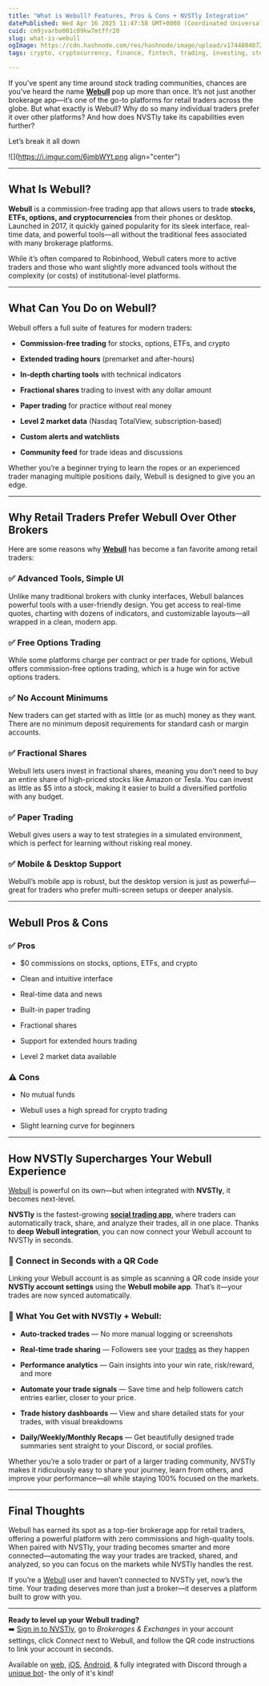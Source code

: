```yaml
---
title: "What is Webull? Features, Pros & Cons + NVSTly Integration"
datePublished: Wed Apr 16 2025 11:47:58 GMT+0000 (Coordinated Universal Time)
cuid: cm9jvarbo001c09kw7mtffr20
slug: what-is-webull
ogImage: https://cdn.hashnode.com/res/hashnode/image/upload/v1744804072128/56322d4e-c944-4aa8-9993-99537dd119f4.png
tags: crypto, cryptocurrency, finance, fintech, trading, investing, stocks, broker, brokerage, brokers, brokerages

---
```


If you’ve spent any time around stock trading communities, chances are you’ve heard the name [**Webull**](https://nvstly.com/ref/webull) pop up more than once. It’s not just another brokerage app—it’s one of the go-to platforms for retail traders across the globe. But what exactly is Webull? Why do so many individual traders prefer it over other platforms? And how does NVSTly take its capabilities even further?

Let’s break it all down

![](https://i.imgur.com/6jmbWYt.png align="center")

---

## What Is Webull?

**Webull** is a commission-free trading app that allows users to trade **stocks, ETFs, options, and cryptocurrencies** from their phones or desktop. Launched in 2017, it quickly gained popularity for its sleek interface, real-time data, and powerful tools—all without the traditional fees associated with many brokerage platforms.

While it’s often compared to Robinhood, Webull caters more to active traders and those who want slightly more advanced tools without the complexity (or costs) of institutional-level platforms.

---

## What Can You Do on Webull?

Webull offers a full suite of features for modern traders:

* **Commission-free trading** for stocks, options, ETFs, and crypto
    
* **Extended trading hours** (premarket and after-hours)
    
* **In-depth charting tools** with technical indicators
    
* **Fractional shares** trading to invest with any dollar amount
    
* **Paper trading** for practice without real money
    
* **Level 2 market data** (Nasdaq TotalView, subscription-based)
    
* **Custom alerts and watchlists**
    
* **Community feed** for trade ideas and discussions
    

Whether you’re a beginner trying to learn the ropes or an experienced trader managing multiple positions daily, Webull is designed to give you an edge.

---

## Why Retail Traders Prefer Webull Over Other Brokers

Here are some reasons why [**Webull**](https://nvstly.com/ref/webull) has become a fan favorite among retail traders:

### ✅ **Advanced Tools, Simple UI**

Unlike many traditional brokers with clunky interfaces, Webull balances powerful tools with a user-friendly design. You get access to real-time quotes, charting with dozens of indicators, and customizable layouts—all wrapped in a clean, modern app.

### ✅ **Free Options Trading**

While some platforms charge per contract or per trade for options, Webull offers commission-free options trading, which is a huge win for active options traders.

### ✅ **No Account Minimums**

New traders can get started with as little (or as much) money as they want. There are no minimum deposit requirements for standard cash or margin accounts.

### ✅ **Fractional Shares**

Webull lets users invest in fractional shares, meaning you don’t need to buy an entire share of high-priced stocks like Amazon or Tesla. You can invest as little as $5 into a stock, making it easier to build a diversified portfolio with any budget.

### ✅ **Paper Trading**

Webull gives users a way to test strategies in a simulated environment, which is perfect for learning without risking real money.

### ✅ **Mobile & Desktop Support**

Webull’s mobile app is robust, but the desktop version is just as powerful—great for traders who prefer multi-screen setups or deeper analysis.

---

## Webull Pros & Cons

### ✅ **Pros**

* $0 commissions on stocks, options, ETFs, and crypto
    
* Clean and intuitive interface
    
* Real-time data and news
    
* Built-in paper trading
    
* Fractional shares
    
* Support for extended hours trading
    
* Level 2 market data available
    

### ⚠️ **Cons**

* No mutual funds
    
* Webull uses a high spread for crypto trading
    
* Slight learning curve for beginners
    

---

## How NVSTly Supercharges Your Webull Experience

[Webull](https://nvstly.com/ref/webull) is powerful on its own—but when integrated with **NVSTly**, it becomes next-level.

**NVSTly** is the fastest-growing [**social trading app**](https://nvstly.com), where traders can automatically track, share, and analyze their trades, all in one place. Thanks to **deep Webull integration**, you can now connect your Webull account to NVSTly in seconds.

### 🔗 Connect in Seconds with a QR Code

Linking your Webull account is as simple as scanning a QR code inside your **NVSTly account settings** using the **Webull mobile app**. That’s it—your trades are now synced automatically.

### 💼 What You Get with NVSTly + Webull:

* **Auto-tracked trades** — No more manual logging or screenshots
    
* **Real-time trade sharing** — Followers see your [trades](https://nvstly.com/trades) as they happen
    
* **Performance analytics** — Gain insights into your win rate, risk/reward, and more
    
* **Automate your trade signals** — Save time and help followers catch entries earlier, closer to your price.
    
* **Trade history dashboards** — View and share detailed stats for your trades, with visual breakdowns
    
* **Daily/Weekly/Monthly Recaps** — Get beautifully designed trade summaries sent straight to your Discord, or social profiles.
    

Whether you’re a solo trader or part of a larger trading community, NVSTly makes it ridiculously easy to share your journey, learn from others, and improve your performance—all while staying 100% focused on the markets.

---

## Final Thoughts

Webull has earned its spot as a top-tier brokerage app for retail traders, offering a powerful platform with zero commissions and high-quality tools. When paired with NVSTly, your trading becomes smarter and more connected—automating the way your trades are tracked, shared, and analyzed, so you can focus on the markets while NVSTly handles the rest.

If you’re a [Webull](https://nvstly.com/ref/webull) user and haven’t connected to NVSTly yet, now’s the time. Your trading deserves more than just a broker—it deserves a platform built to grow with you.

---

**Ready to level up your Webull trading?**  
➡️ [Sign in to NVSTly](https://nvstly.com), go to *Brokerages & Exchanges* in your account settings, click *Connect* next to Webull, and follow the QR code instructions to link your account in seconds.

Available on [web](https://nvstly.com), [iOS](https://nvstly.com/go/ios), [Android](https://nvstly.com/go/android), & fully integrated with Discord through a [unique bot](https://nvstly.com/go/bot)\- the only of it's kind!
